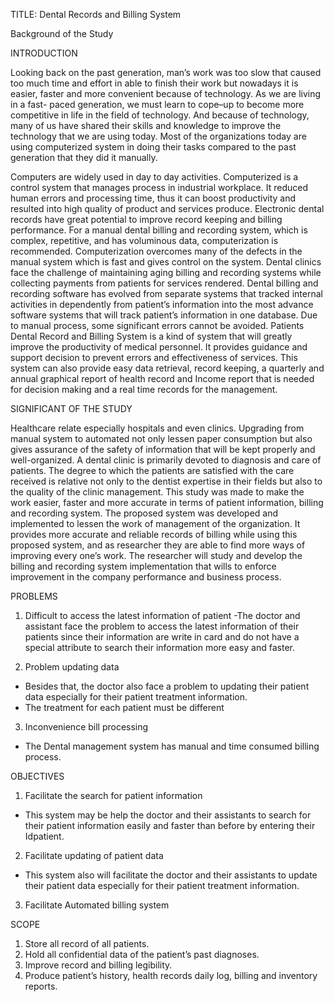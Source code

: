 TITLE: Dental Records and Billing System

Background of the Study

INTRODUCTION

  Looking back on the past generation, man’s work was too slow that caused too much time and effort in able to finish their work but nowadays it is easier, faster and more convenient because of technology. As we are living in a fast- paced generation, we must learn to cope–up to become more competitive in life in the field of technology. And because of technology, many of us have shared their skills and knowledge to improve the technology that we are using today. Most of the organizations today are using computerized system in doing their tasks compared to the past generation that they did it manually.
  
  Computers are widely used in day to day activities. Computerized is a control system that manages process in industrial workplace. It reduced human errors and processing time, thus it can boost productivity and resulted into high quality of product and services produce.  Electronic dental records have great potential to improve record keeping and billing performance. For a manual dental billing and recording system, which is complex, repetitive, and has voluminous data, computerization is recommended. Computerization overcomes many of the defects in the manual system which is fast and gives control on the system. Dental clinics face the challenge of maintaining aging billing and recording systems while collecting payments from patients for services rendered. Dental billing and recording software has evolved from separate systems that tracked internal activities in dependently from patient’s information into the most advance software systems that will track patient’s information in one database.
  Due to manual process, some significant errors cannot be avoided. Patients Dental Record and Billing System is a kind of system that will greatly improve the productivity of medical personnel. It provides guidance and support decision to prevent errors and effectiveness of services. This system can also provide easy data retrieval, record keeping, a quarterly and annual graphical report of health record and Income report that is needed for decision making and a real time records for the management.


SIGNIFICANT OF THE STUDY

  Healthcare relate especially hospitals and even clinics. Upgrading from manual system to automated not only lessen paper consumption but also gives assurance of the safety of information that will be kept properly and well-organized. A dental clinic is primarily devoted to diagnosis and care of patients. The degree to which the patients are satisfied with the care received is relative not only to the dentist expertise in their fields but also to the quality of the clinic management.
  This study was made to make the work easier, faster and more accurate in terms of patient information, billing and recording system. The proposed system was developed and implemented to lessen the work of management of the organization. It provides more accurate and reliable records of billing while using this proposed system, and as researcher they are able to find more ways of improving every one’s work. The researcher will study and develop the billing and recording system implementation that wills to enforce improvement in the company performance and business process.
  
PROBLEMS
  1. Difficult to access the latest information of patient
  -The doctor and assistant face the problem to access the latest information of their patients since their information are write in card and do not have a special attribute to search their information more easy and faster.
  
  2. Problem updating data
  - Besides that, the doctor also face a problem to updating their patient data especially for their patient treatment information.
  - The treatment for each patient must be different
  
  3. Inconvenience bill processing
  - The Dental management system has manual and time consumed billing process. 

OBJECTIVES
  1. Facilitate the search for patient information
  - This system may be help the doctor and their assistants to search for their patient information easily and faster than before by        entering their Idpatient.
  
  2. Facilitate updating of patient data 
  - This system also will facilitate the doctor and their assistants to update their patient data especially for their patient treatment     information.
  
  3. Facilitate Automated billing system 


SCOPE
  1. Store all record of all patients.
  2. Hold all confidential data of the patient’s past diagnoses.
  3. Improve record and billing legibility.
  4. Produce patient’s history, health records daily log, billing and inventory reports.

